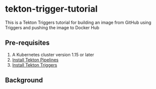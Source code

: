 # tekton-trigger-tutorial
This is a Tekton Triggers tutorial for building an image from GitHub using Triggers and pushing the image to Docker Hub


## Pre-requisites

1. A Kubernetes cluster version 1.15 or later
2. [Install Tekton Pipelines](https://github.com/tektoncd/pipeline/blob/master/docs/install.md)
3. [Install Tekton Triggers](https://github.com/tektoncd/triggers/blob/master/docs/install.md)


## Background

